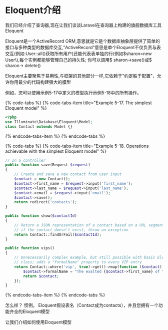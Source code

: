 # Eloquent介绍

我们已经介绍了查询器,现在让我们谈谈Laravel在查询器上构建的旗舰数据库工具Eloquent

Eloquent是一个ActiveRecord ORM,意思就是它是个数据库抽象层提供了简单的接口与多种类型的数据库交互,”ActiveRecord“意思是单个Eloquent不仅负责与表交互\(例如:User::all\(\)获取所有用户\)还能代表表单独的行\(例如$sharon=new User\),每个实例都能够管理自己的持久性; 你可以调用$ sharon-&gt;save\(\)或$ sharon-&gt; delete\(\)

Eloquent主要聚焦于易用性,与框架的其他部分一样,它依赖于"约定胜于配置"，允许你用最少的代码构建强大的模型

例如，您可以使用示例5-17中定义的模型执行示例5-18中的所有操作。

{% code-tabs %}
{% code-tabs-item title="Example 5-17. The simplest Eloquent model" %}
```php
<?php
use Illuminate\Database\Eloquent\Model; 
class Contact extends Model {}
```
{% endcode-tabs-item %}
{% endcode-tabs %}

{% code-tabs %}
{% code-tabs-item title="Example 5-18. Operations achievable with the simplest Eloquent model" %}
```php
// In a controller
public function save(Request $request)
{
    // Create and save a new contact from user input
    $contact = new Contact();
    $contact->first_name = $request->input('first_name');
    $contact->last_name = $request->input('last_name');
    $contact->email = $request->input('email');
    $contact->save();
    return redirect('contacts');
}

public function show($contactId)
{
    // Return a JSON representation of a contact based on a URL segment;
    // if the contact doesn't exist, throw an exception
    return Contact::findOrFail($contactId);
}

public function vips()
{
    // Unnecessarily complex example, but still possible with basic Eloquent
    // class; adds a "formalName" property to every VIP entry
    return Contact::where('vip', true)->get()->map(function ($contact) {
        $contact->formalName = "The exalted {$contact->first_name} of the {$contact->last_name}s";
        return $contact;
    });
}
```
{% endcode-tabs-item %}
{% endcode-tabs %}

怎么样？ 惯例。 Eloquent假设表名（Contact成为contacts），并且您拥有一个功能齐全的Eloquent模型

让我们介绍如何使用Eloquent模型

